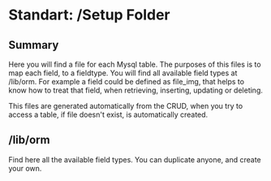 Standart: /Setup Folder
================


Summary
------------
Here you will find a file for each Mysql table. The purposes of this files is to map each field, to a fieldtype.
You will find all available field types at /lib/orm. For example a field could be defined as file_img, that helps to know how to treat that field, when retrieving, inserting, updating or deleting.

This files are generated automatically from the CRUD, when you try to access a table, if file doesn't exist, is automatically created.

/lib/orm
------------
Find here all the available field types. You can duplicate anyone, and create your own.



